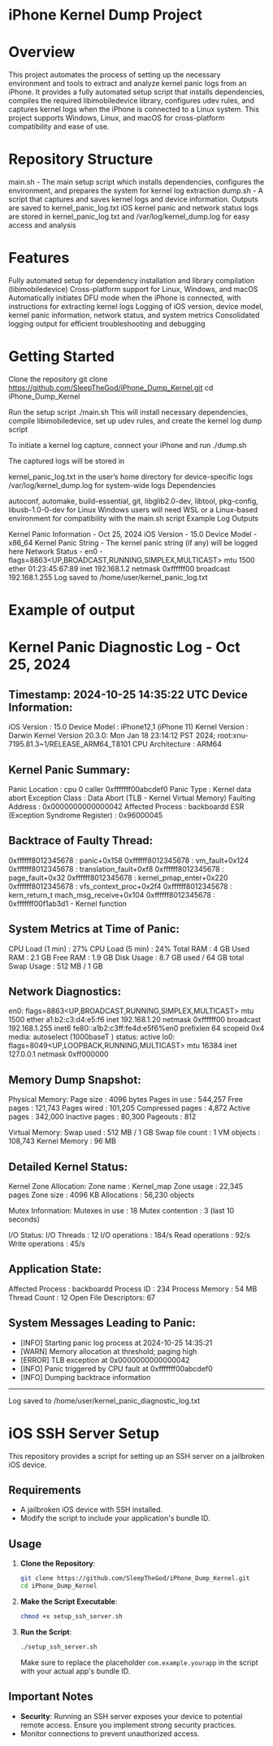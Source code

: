 # iPhone Kernel Dump Project

# Overview
This project automates the process of setting up the necessary environment and tools to extract and analyze kernel panic logs from an iPhone. It provides a fully automated setup script that installs dependencies, compiles the required libimobiledevice library, configures udev rules, and captures kernel logs when the iPhone is connected to a Linux system. This project supports Windows, Linux, and macOS for cross-platform compatibility and ease of use.

# Repository Structure
main.sh - The main setup script which installs dependencies, configures the environment, and prepares the system for kernel log extraction
dump.sh - A script that captures and saves kernel logs and device information. Outputs are saved to kernel_panic_log.txt
iOS kernel panic and network status logs are stored in kernel_panic_log.txt and /var/log/kernel_dump.log for easy access and analysis

# Features
Fully automated setup for dependency installation and library compilation (libimobiledevice)
Cross-platform support for Linux, Windows, and macOS
Automatically initiates DFU mode when the iPhone is connected, with instructions for extracting kernel logs
Logging of iOS version, device model, kernel panic information, network status, and system metrics
Consolidated logging output for efficient troubleshooting and debugging

# Getting Started

Clone the repository git clone https://github.com/SleepTheGod/iPhone_Dump_Kernel.git cd iPhone_Dump_Kernel

Run the setup script ./main.sh This will install necessary dependencies, compile libimobiledevice, set up udev rules, and create the kernel log dump script

To initiate a kernel log capture, connect your iPhone and run ./dump.sh

The captured logs will be stored in

kernel_panic_log.txt in the user’s home directory for device-specific logs
/var/log/kernel_dump.log for system-wide logs
Dependencies

autoconf, automake, build-essential, git, libglib2.0-dev, libtool, pkg-config, libusb-1.0-0-dev for Linux
Windows users will need WSL or a Linux-based environment for compatibility with the main.sh script
Example Log Outputs

Kernel Panic Information - Oct 25, 2024
iOS Version - 15.0 Device Model - x86_64 Kernel Panic String - The kernel panic string (if any) will be logged here Network Status - en0 - flags=8863<UP,BROADCAST,RUNNING,SIMPLEX,MULTICAST> mtu 1500 ether 01:23:45:67:89
inet 192.168.1.2 netmask 0xffffff00 broadcast 192.168.1.255
Log saved to /home/user/kernel_panic_log.txt




# Example of output

Kernel Panic Diagnostic Log - Oct 25, 2024
===========================================
Timestamp: 2024-10-25 14:35:22 UTC
Device Information:
-------------------------------------------
  iOS Version           : 15.0
  Device Model          : iPhone12,1 (iPhone 11)
  Kernel Version        : Darwin Kernel Version 20.3.0: Mon Jan 18 23:14:12 PST 2024; root:xnu-7195.81.3~1/RELEASE_ARM64_T8101
  CPU Architecture      : ARM64

Kernel Panic Summary:
-------------------------------------------
  Panic Location        : cpu 0 caller 0xfffffff00abcdef0
  Panic Type            : Kernel data abort
  Exception Class       : Data Abort (TLB - Kernel Virtual Memory)
  Faulting Address      : 0x0000000000000042
  Affected Process      : backboardd
  ESR (Exception Syndrome Register) : 0x96000045

Backtrace of Faulty Thread:
-------------------------------------------
0xffffff8012345678 : panic+0x158
0xffffff8012345678 : vm_fault+0x124
0xffffff8012345678 : translation_fault+0xf8
0xffffff8012345678 : page_fault+0x32
0xffffff8012345678 : kernel_pmap_enter+0x220
0xffffff8012345678 : vfs_context_proc+0x2f4
0xffffff8012345678 : kern_return_t mach_msg_receive+0x104
0xffffff8012345678 : 0xfffffff00f1ab3d1 - Kernel function

System Metrics at Time of Panic:
-------------------------------------------
  CPU Load (1 min)      : 27%
  CPU Load (5 min)      : 24%
  Total RAM             : 4 GB
  Used RAM              : 2.1 GB
  Free RAM              : 1.9 GB
  Disk Usage            : 8.7 GB used / 64 GB total
  Swap Usage            : 512 MB / 1 GB

Network Diagnostics:
-------------------------------------------
en0: flags=8863<UP,BROADCAST,RUNNING,SIMPLEX,MULTICAST> mtu 1500
    ether a1:b2:c3:d4:e5:f6 
    inet 192.168.1.20 netmask 0xffffff00 broadcast 192.168.1.255
    inet6 fe80::a1b2:c3ff:fe4d:e5f6%en0 prefixlen 64 scopeid 0x4
    media: autoselect (1000baseT <full-duplex>)
    status: active
lo0: flags=8049<UP,LOOPBACK,RUNNING,MULTICAST> mtu 16384
    inet 127.0.0.1 netmask 0xff000000

Memory Dump Snapshot:
-------------------------------------------
  Physical Memory:
    Page size          : 4096 bytes
    Pages in use       : 544,257
    Free pages         : 121,743
    Pages wired        : 101,205
    Compressed pages   : 4,872
    Active pages       : 342,000
    Inactive pages     : 80,300
    Pageouts           : 812

  Virtual Memory:
    Swap used          : 512 MB / 1 GB
    Swap file count    : 1
    VM objects         : 108,743
    Kernel Memory      : 96 MB

Detailed Kernel Status:
-------------------------------------------
  Kernel Zone Allocation:
    Zone name         : Kernel_map
    Zone usage        : 22,345 pages
    Zone size         : 4096 KB
    Allocations       : 56,230 objects

  Mutex Information:
    Mutexes in use    : 18
    Mutex contention  : 3 (last 10 seconds)

  I/O Status:
    I/O Threads       : 12
    I/O operations    : 184/s
    Read operations   : 92/s
    Write operations  : 45/s

Application State:
-------------------------------------------
  Affected Process     : backboardd
  Process ID           : 234
  Process Memory       : 54 MB
  Thread Count         : 12
  Open File Descriptors: 67

System Messages Leading to Panic:
-------------------------------------------
  - [INFO] Starting panic log process at 2024-10-25 14:35:21
  - [WARN] Memory allocation at threshold; paging high
  - [ERROR] TLB exception at 0x0000000000000042
  - [INFO] Panic triggered by CPU fault at 0xfffffff00abcdef0
  - [INFO] Dumping backtrace information

-------------------------------------------
Log saved to /home/user/kernel_panic_diagnostic_log.txt


# iOS SSH Server Setup

This repository provides a script for setting up an SSH server on a jailbroken iOS device.

## Requirements

- A jailbroken iOS device with SSH installed.
- Modify the script to include your application's bundle ID.

## Usage

1. **Clone the Repository**:

    ```bash
    git clone https://github.com/SleepTheGod/iPhone_Dump_Kernel.git
    cd iPhone_Dump_Kernel
    ```

2. **Make the Script Executable**:

    ```bash
    chmod +x setup_ssh_server.sh
    ```

3. **Run the Script**:

    ```bash
    ./setup_ssh_server.sh
    ```

   Make sure to replace the placeholder `com.example.yourapp` in the script with your actual app's bundle ID.

## Important Notes

- **Security**: Running an SSH server exposes your device to potential remote access. Ensure you implement strong security practices.
- Monitor connections to prevent unauthorized access.

